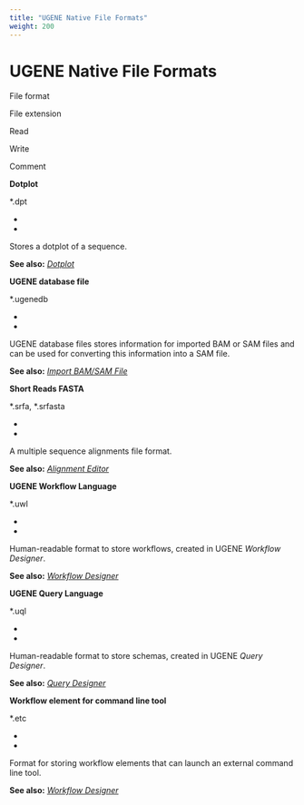 ```yaml
---
title: "UGENE Native File Formats"
weight: 200
---
```



# UGENE Native File Formats

File format

File extension

Read

Write

Comment

**Dotplot**

\*.dpt

+

+

Stores a dotplot of a sequence.

**See also:** [_Dotplot_](dotplot.md)

**UGENE database file**

\*.ugenedb

+

+

UGENE database files stores information for imported BAM or SAM files and can be used for converting this information into a SAM file.

**See also:** [_Import BAM/SAM File_](../../assembly-browser/import-bam-and-sam-files)

**Short Reads FASTA**

\*.srfa, \*.srfasta

+

+

A multiple sequence alignments file format.

**See also:** [_Alignment Editor_](alignment-editor.md)

**UGENE Workflow Language**

\*.uwl

+

+

Human-readable format to store workflows, created in UGENE _Workflow Designer_.

**See also:** [_Workflow Designer_](workflow-designer.md)

**UGENE Query Language**

\*.uql

+

+

Human-readable format to store schemas, created in UGENE _Query Designer_.

**See also:** [_Query Designer_](https://local.ugene.unipro.ru/wiki/display/QDD34/Query+Designer+Documentation)

**Workflow element for command line tool**

\*.etc

+

+

Format for storing workflow elements that can launch an external command line tool.

**See also:** [_Workflow Designer_](workflow-designer.md)
